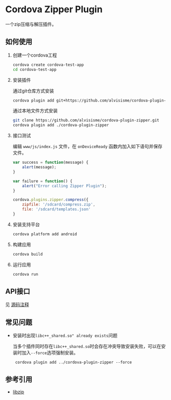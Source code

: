 # Cordova Zipper Plugin

一个zip压缩与解压插件。

## 如何使用

1. 创建一个cordova工程

    ```bash
    cordova create cordova-test-app 
    cd cordova-test-app
    ```

2. 安装插件

    通过git仓库方式安装

    ```bash
    cordova plugin add git+https://github.com/alvisisme/cordova-plugin-zipper.git
    ```

    通过本地文件方式安装

    ```bash
    git clone https://github.com/alvisisme/cordova-plugin-zipper.git
    cordova plugin add ./cordova-plugin-zipper
    ```

3. 接口测试

    编辑 `www/js/index.js` 文件，在 `onDeviceReady` 函数内加入如下语句并保存文件。

    ```js
    var success = function(message) {
        alert(message);
    }

    var failure = function() {
        alert("Error calling Zipper Plugin");
    }

    cordova.plugins.zipper.compress({
        zipfile: '/sdcard/compress.zip',
        file: '/sdcard/templates.json'
    }
    ```

4. 安装支持平台

    ```bash
    cordova platform add android
    ```

5. 构建应用

    ```bash
    cordova build
    ```    

6. 运行应用

    ```bash
    cordova run
    ```

## API接口

见 [源码注释](./www/zipper.js)

## 常见问题

* 安装时出现`libc++_shared.so" already exists`问题

    当多个插件同时存在`libc++_shared.so`时会存在冲突导致安装失败，可以在安装时加入`--force`选项强制安装。

    ` cordova plugin add ../cordova-plugin-zipper --force`

## 参考引用

* [libzip](https://github.com/nih-at/libzip/)
